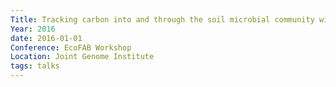 ```yaml
---
Title: Tracking carbon into and through the soil microbial community with DNA-SIP
Year: 2016
date: 2016-01-01
Conference: EcoFAB Workshop
Location: Joint Genome Institute
tags: talks
---
```

